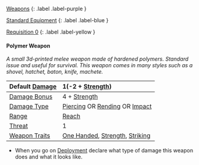 
[Weapons](Game/Core/Weapons)
{: .label .label-purple }

[Standard Equipment](Game/Standard-Equipment)
{: .label .label-blue }

[Requisition 0](Game/Deployment#Requisition)
{: .label .label-yellow }
#### Polymer Weapon
*A small 3d-printed melee weapon made of hardened polymers. Standard issue and useful for survival. This weapon comes in many styles such as a shovel, hatchet, baton, knife, machete.*

| Default [Damage](Core/Weapons#Calculating%20Damage) | 1(-2 + [Strength](Game/Core/Strength)) |
| :--- | :--- |
| [Damage Bonus](Game/Core/Weapons#Damage%20Bonus) | 4 + [Strength](Game/Core/Strength) |
| [Damage Type](Core/Weapons#Damage%20Type) | [Piercing](Game/Core/Injury#Piercing) OR [Rending](Game/Core/Injury#Rending) OR [Impact](Game/Core/Injury#Impact) |
| [Range](Core/Weapons#Range) | [Reach](Game/Core/Movement#Reach) |
| [Threat](Core/Weapons#Threat) | 1 |
| [Weapon Traits](Core/Weapon-Traits) | [One Handed](Game/Core/Weapon-Traits#One%20Handed), [Strength](Game/Core/Weapon-Traits#Strength), [Striking](Game/Core/Weapon-Traits#Striking) |
* When you go on [Deployment](Game/Deployment) declare what type of damage this weapon does and what it looks like.